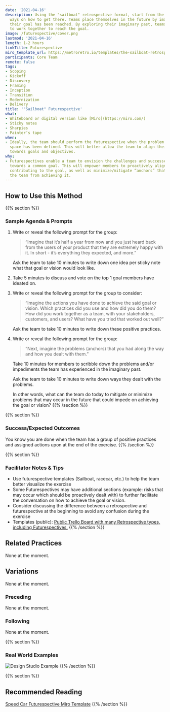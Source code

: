 ```yaml
---
date: '2021-04-16'
description: Using the "sailboat" retrospective format, start from the goal to find
  ways on how to get there. Teams place themselves in the future by imagining that
  their goal has been reached. By exploring their imaginary past, teams agree how
  to work together to reach the goal.
image: /futurespective/cover.png
lastmod: '2021-04-16'
length: 1-2 hours
linkTitle: Futurespective
miro_template_url: https://metroretro.io/templates/the-sailboat-retrospective
participants: Core Team
remote: false
tags:
- Scoping
- Kickoff
- Discovery
- Framing
- Inception
- Transition
- Modernization
- Delivery
title: '"Sailboat" Futurespective'
what:
- Whiteboard or digital version like [Miro](https://miro.com/)
- Sticky notes
- Sharpies
- Painter’s tape
when:
- Ideally, the team should perform the futurespective when the problem and solution
  space has been defined. This will better allow the team to align their working agreements
  towards goals and objectives.
why:
- Futurespectives enable a team to envision the challenges and successes as they work
  towards a common goal. This will empower members to proactively align on drivers
  contributing to the goal, as well as minimize/mitigate “anchors” that may hinder
  the team from achieving it.
---
```


## How to Use this Method

{{% section %}}
### Sample Agenda & Prompts

1. Write or reveal the following prompt for the group: 

   > “Imagine that it’s half a year from now and you just heard back from the users of your product that they are extremely happy with it. In short - it’s everything they expected, and more.”

   Ask the team to take 10 minutes to write down one idea per sticky note what that goal or vision would look like.

1. Take 5 minutes to discuss and vote on the top 1 goal members have ideated on.

1. Write or reveal the following prompt for the group to consider:

   > “Imagine the actions you have done to achieve the said goal or vision. Which practices did you use and how did you do them? How did you work together as a team, with your stakeholders, customers, and users? What have you tried that worked out well?”

   Ask the team to take 10 minutes to write down these positive practices.

1. Write or reveal the following prompt for the group: 

   > “Next, imagine the problems (anchors) that you had along the way and how you dealt with them.”

   Take 10 minutes for members to scribble down the problems and/or impediments the team has experienced in the imaginary past.

   Ask the team to take 10 minutes to write down ways they dealt with the problems. 

   In other words, what can the team do today to mitigate or minimize problems that may occur in the future that could impede on achieving the goal or vision?
{{% /section %}}

{{% section %}}
### Success/Expected Outcomes

You know you are done when the team has a group of positive practices and assigned actions upon at the end of the exercise.
{{% /section %}}

{{% section %}}
### Facilitator Notes & Tips
- Use futurespective templates (Sailboat, racecar, etc.) to help the team better visualize the exercise
- Some Futurespectives may have additional sections (example: risks that may occur which should be proactively dealt with) to further facilitate the conversation on how to achieve the goal or vision.
- Consider discussing the difference between a retrospective and futurespective at the beginning to avoid any confusion during the exercise
- Templates (public): [Public Trello Board with many Retrospective types, including Futurespectives.](https://metroretro.io/templates/the-sailboat-retrospective)
{{% /section %}}
   

## Related Practices
None at the moment.

## Variations
None at the moment.

### Preceding
None at the moment.
 
### Following
None at the moment.

{{% section %}}
### Real World Examples
![Design Studio Example](/images/practices/futurespective/example.png)
{{% /section %}}

{{% section %}}
## Recommended Reading
[Speed Car Futurespective Miro Template](https://metroretro.io/templates/the-speed-car-and-the-abyss)
{{% /section %}}